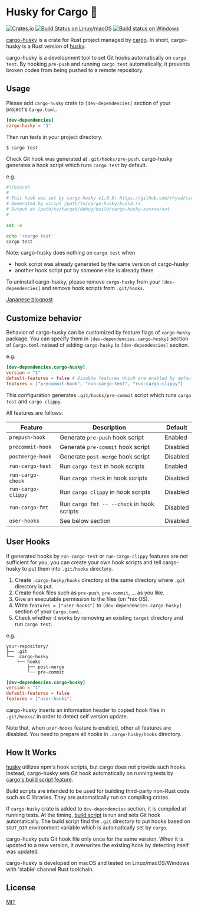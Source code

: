 Husky for Cargo :dog:
=====================
[![Crates.io][crates-io badge]][cargo-husky]
[![Build Status on Linux/macOS][travis-ci badge]][travis-ci]
[![Build status on Windows][appveyor badge]][appveyor]

[cargo-husky][] is a crate for Rust project managed by [cargo][]. In short, cargo-husky is a Rust
version of [husky][].

cargo-husky is a development tool to set Git hooks automatically on `cargo test`. By hooking `pre-push`
and running `cargo test` automatically, it prevents broken codes from being pushed to a remote
repository.


## Usage

Please add `cargo-husky` crate to `[dev-dependencies]` section of your project's `Cargo.toml`.

```toml
[dev-dependencies]
cargo-husky = "1"
```

Then run tests in your project directory.

```
$ cargo test
```

Check Git hook was generated at `.git/hooks/pre-push`.
cargo-husky generates a hook script which runs `cargo test` by default.

e.g.

```bash
#!/bin/sh
#
# This hook was set by cargo-husky v1.0.0: https://github.com/rhysd/cargo-husky#readme
# Generated by script /path/to/cargo-husky/build.rs
# Output at /path/to/target/debug/build/cargo-husky-xxxxxx/out
#

set -e

echo '+cargo test'
cargo test
```

Note: cargo-husky does nothing on `cargo test` when
- hook script was already generated by the same version of cargo-husky
- another hook script put by someone else is already there

To uninstall cargo-husky, please remove `cargo-husky` from your `[dev-dependencies]` and remove
hook scripts from `.git/hooks`.

[Japanese blogpost](https://rhysd.hatenablog.com/entry/2018/10/08/205041)


## Customize behavior

Behavior of cargo-husky can be customized by feature flags of `cargo-husky` package.
You can specify them in `[dev-dependencies.cargo-husky]` section of `Cargo.toml` instead of adding
`cargo-husky` to `[dev-dependencies]` section.

e.g.

```toml
[dev-dependencies.cargo-husky]
version = "1"
default-features = false # Disable features which are enabled by default
features = ["precommit-hook", "run-cargo-test", "run-cargo-clippy"]
```

This configuration generates `.git/hooks/pre-commit` script which runs `cargo test` and `cargo clippy`.

All features are follows:

| Feature            | Description                                | Default  |
|--------------------|--------------------------------------------|----------|
| `prepush-hook`     | Generate `pre-push` hook script            | Enabled  |
| `precommit-hook`   | Generate `pre-commit` hook script          | Disabled |
| `postmerge-hook`   | Generate `post-merge` hook script          | Disabled |
| `run-cargo-test`   | Run `cargo test` in hook scripts           | Enabled  |
| `run-cargo-check`  | Run `cargo check` in hook scripts          | Disabled |
| `run-cargo-clippy` | Run `cargo clippy` in hook scripts         | Disabled |
| `run-cargo-fmt`    | Run `cargo fmt -- --check` in hook scripts | Disabled |
| `user-hooks`       | See below section                          | Disabled |


## User Hooks

If generated hooks by `run-cargo-test` or `run-cargo-clippy` features are not sufficient for you,
you can create your own hook scripts and tell cargo-husky to put them into `.git/hooks` directory.

1. Create `.cargo-husky/hooks` directory at the same directory where `.git` directory is put.
2. Create hook files such as `pre-push`, `pre-commit`, ... as you like.
3. Give an executable permission to the files (on \*nix OS).
4. Write `features = ["user-hooks"]` to `[dev-dependencies.cargo-husky]` section of your `Cargo.toml`.
5. Check whether it works by removing an existing `target` directory and run `cargo test`.

e.g.

```
your-repository/
├── .git
└── .cargo-husky
    └── hooks
        ├── post-merge
        └── pre-commit
```

```toml
[dev-dependencies.cargo-husky]
version = "1"
default-features = false
features = ["user-hooks"]
```

cargo-husky inserts an information header to copied hook files in `.git/hooks/` in order to detect
self version update.

Note that, when `user-hooks` feature is enabled, other all features are disabled. You need to prepare
all hooks in `.cargo-husky/hooks` directory.


## How It Works

[husky][] utilizes npm's hook scripts, but cargo does not provide such hooks.
Instead, cargo-husky sets Git hook automatically on running tests by [cargo's build script feature][build scripts].

Build scripts are intended to be used for building third-party non-Rust code such as C libraries.
They are automatically run on compiling crates.

If `cargo-husky` crate is added to `dev-dependencies` section, it is compiled at running tests.
At the timing, [build script](./build.rs) is run and sets Git hook automatically.
The build script find the `.git` directory to put hooks based on `$OUT_DIR` environment variable
which is automatically set by `cargo`.

cargo-husky puts Git hook file only once for the same version. When it is updated to a new version,
it overwrites the existing hook by detecting itself was updated.

cargo-husky is developed on macOS and tested on Linux/macOS/Windows with 'stable' channel Rust toolchain.

## License

[MIT](./LICENSE.txt)

[cargo-husky]: https://crates.io/crates/cargo-husky
[cargo]: https://github.com/rust-lang/cargo
[husky]: https://github.com/typicode/husky
[build scripts]: https://doc.rust-lang.org/cargo/reference/build-scripts.html
[travis-ci badge]: https://travis-ci.org/rhysd/cargo-husky.svg?branch=master
[travis-ci]: https://travis-ci.org/rhysd/cargo-husky
[appveyor badge]: https://ci.appveyor.com/api/projects/status/whby8hq44tf9bob4/branch/master?svg=true
[appveyor]: https://ci.appveyor.com/project/rhysd/cargo-husky/branch/master
[crates-io badge]: https://img.shields.io/crates/v/cargo-husky.svg
